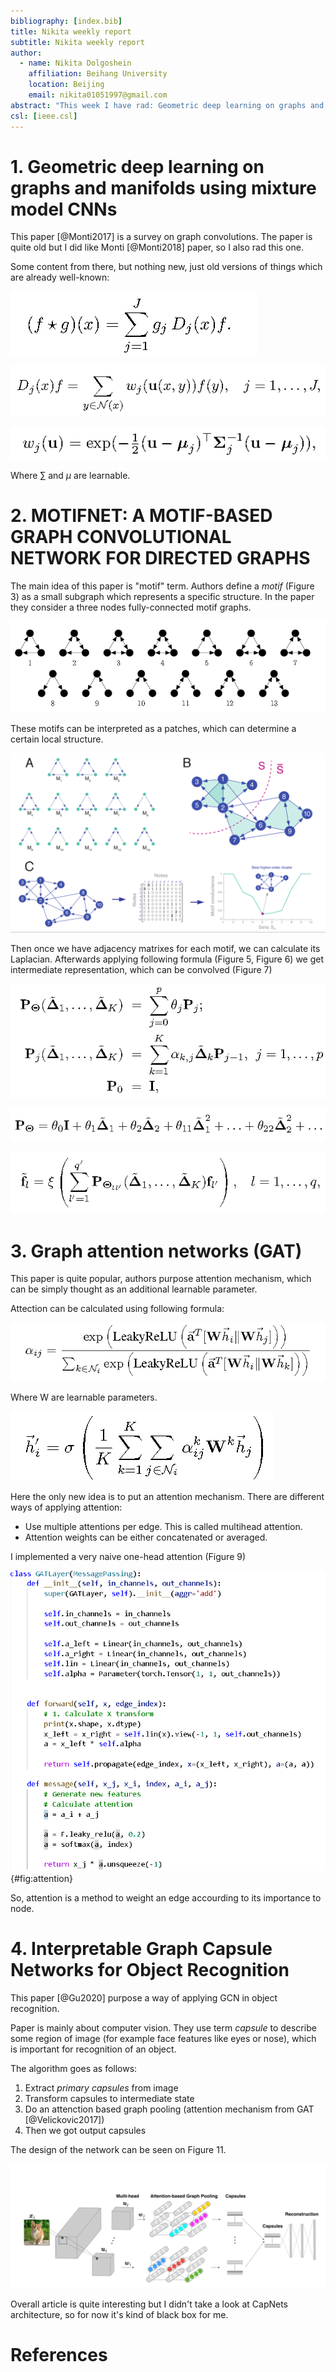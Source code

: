 ```yaml
---
bibliography: [index.bib]
title: Nikita weekly report
subtitle: Nikita weekly report
author:
  - name: Nikita Dolgoshein
    affiliation: Beihang University
    location: Beijing
    email: nikita01051997@gmail.com
abstract: "This week I have rad: Geometric deep learning on graphs and manifolds using mixture model CNNs; A MOTIF-BASED GRAPH CONVOLUTIONAL NETWORK for DIRECTED GRAPHS; Graph attention networks; Interpretable Graph Capsule Networks for Object Recognition."
csl: [ieee.csl]
---
```


# 1. Geometric deep learning on graphs and manifolds using mixture model CNNs
This paper [@Monti2017] is a survey on graph convolutions. The paper is quite old but I did like Monti [@Monti2018] paper, so I also rad this one.

Some content from there, but nothing new, just old versions of things which are already well-known:

![convolution](geometric-deep-learning-convollution.png)

![](geometric-deep-learning-weight-function.png)

![weight parametrization](geometric-deep-learning-weights.png)

Where $\sum$ and $\mu$ are learnable.

# 2. MOTIFNET: A MOTIF-BASED GRAPH CONVOLUTIONAL NETWORK FOR DIRECTED GRAPHS
The main idea of this paper is "motif" term. Authors define a *motif* (Figure 3) as a small subgraph which represents a specific structure. In the paper they consider a three nodes fully-connected motif graphs.

![](motifs.png "Motifs")

These motifs can be interpreted as a patches, which can determine a certain local structure.

![Building a new adjacecy matrix for M<sub>7</sub>](motif-cuts.png "M7 motif matrix")

Then once we have adjacency matrixes for each motif, we can calculate its Laplacian. Afterwards applying following formula (Figure 5, Figure 6) we get intermediate representation, which can be convolved (Figure 7)

![recursive formulation of polynomials](motif-recursive.png)

![K=2 formula](motif-recursive-first.png)

![convolutional layer formulation](motif-convolution.png)

# 3. Graph attention networks (GAT)
This paper is quite popular, authors purpose attention mechanism, which can be simply thought as an additional learnable parameter.

Attection can be calculated using following formula:

![Graph attention formula](GAT_a.png)

Where W are learnable parameters.

![Graph attention convolution layer](GAT.png)

Here the only new idea is to put an attention mechanism. There are different ways of applying attention:

- Use multiple attentions per edge. This is called multihead attention.
- Attention weights can be either concatenated or averaged.

I implemented a very naive one-head attention (Figure 9)

![naive attention implementation](naive-attention.png){#fig:attention}

So, attention is a method to weight an edge accourding to its importance to node.

# 4. Interpretable Graph Capsule Networks for Object Recognition
This paper [@Gu2020] purpose a way of applying GCN in object recognition.

Paper is mainly about computer vision. They use term *capsule* to describe some region of image (for example face features like eyes or nose), which is important for recognition of an object.

The algorithm goes as follows:

1. Extract *primary capsules* from image
2. Transform capsules to intermediate state
3. Do an attenction based graph pooling (attention mechanism from GAT [@Velickovic2017])
4. Then we got output capsules

The design of the network can be seen on Figure 11.

![](graph-capsule-networks.png)

Overall article is quite interesting but I didn't take a look at CapNets architecture, so for now it's kind of black box for me.

# References
